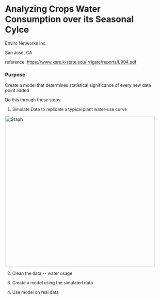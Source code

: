 # Analyzing Crops Water Consumption over its Seasonal Cylce
Enviro Networks Inc.

San Jose, CA

reference: https://www.ksre.k-state.edu/irrigate/reports/L904.pdf

### Purpose
Create a model that determines statistical significance of every new data point added

Do this through these steps:

1) Simulate Data to replicate a typical plant water-use curve

<img width="494" alt="Graph" src="https://user-images.githubusercontent.com/61673602/170113996-665bbff0-41d4-4135-8115-ef5849dfb06a.png">

2) Clean the data -- water usage

3) Create a model using the simulated data

4) Use model on real data


